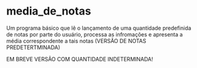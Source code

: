 # media_de_notas
Um programa básico que lê o lançamento de uma quantidade predefinida de notas por parte do usuário, 
processa as infromações e apresenta a média correspondente a tais notas
(VERSÃO DE NOTAS PREDETERTMINADA)

EM BREVE VERSÃO COM QUANTIDADE INDETERMINADA!

